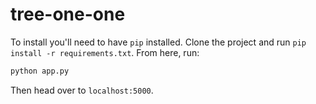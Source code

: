 # tree-one-one

To install you'll need to have `pip` installed. Clone the project and run `pip install -r requirements.txt`. From here, run:

```python
python app.py
```

Then head over to `localhost:5000`.  

